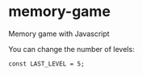 # memory-game
Memory game with Javascript

You can change the number of levels:

```
const LAST_LEVEL = 5;
```
